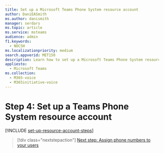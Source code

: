 ```yaml
---
title: Set up a Microsoft Teams Phone System resource account
author: DaniEASmith
ms.author: danismith
manager: serdars
ms.topic: article
ms.service: msteams
audience: admin
f1.keywords: 
  - NOCSH
ms.localizationpriority: medium
search.appverid: MET150
description: Learn how to set up a Microsoft Teams Phone System resource account for use with auto attendants.
appliesto: 
  - Microsoft Teams
ms.collection: 
  - M365-voice
  - M365initiative-voice
---
```


# Step 4: Set up a Teams Phone System resource account

[!INCLUDE [set-up-resource-account-steps](../includes/set-up-resource-account-steps.md)]

> [!div class="nextstepaction"]
> [Next step: Assign phone numbers to your users](set-up-assign-numbers.md)
